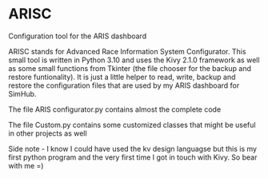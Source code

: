 # ARISC
Configuration tool for the ARIS dashboard

ARISC stands for Advanced Race Information System Configurator.
This small tool is written in Python 3.10 and uses the Kivy 2.1.0 framework as well as some small functions from Tkinter (the file chooser for the backup and restore funtionality).
It is just a little helper to read, write, backup and restore the configuration files that are used by my ARIS dashboard for SimHub.

The file ARIS configurator.py contains almost the complete code

The file Custom.py contains some customized classes that might be useful in other projects as well

Side note - I know I could have used the kv design languagse but this is my first python program and the very first time I got in touch with Kivy. So bear with me =)
